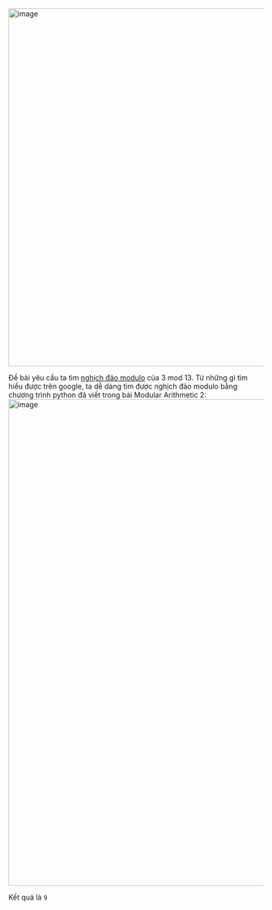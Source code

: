 <img width="706" alt="image" src="https://github.com/Vanmaxohp/EHC_Challenge_CryptoHack/assets/90485791/d11b49b8-9e67-4250-b152-34a41b749592">

Đề bài yêu cầu ta tìm [nghịch đảo modulo](https://vnoi.info/wiki/algo/math/modular-inverse.md) của 3 mod 13.
Từ những gì tìm hiểu được trên google, ta dễ dàng tìm được nghịch đảo modulo bằng chương trình python đã viết trong bài Modular Arithmetic 2:
<img width="960" alt="image" src="https://github.com/Vanmaxohp/EHC_Challenge_CryptoHack/assets/90485791/135f3df8-1547-4857-95b2-b63ed8db6276">

Kết quả là `9`
